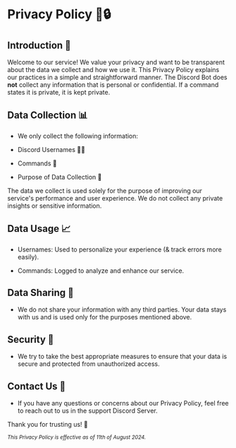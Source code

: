 # Privacy Policy 📜🔒

## Introduction 👋

Welcome to our service! We value your privacy and want to be transparent about the data we collect and how we use it. This Privacy Policy explains our practices in a simple and straightforward manner.
The Discord Bot does **not** collect any information that is personal or confidential. If a command states it is private, it is kept private.

## Data Collection 📊

- We only collect the following information:

- Discord Usernames 🧑‍💻

- Commands 📝

- Purpose of Data Collection 🎯

The data we collect is used solely for the purpose of improving our service's performance and user experience. We do not collect any private insights or sensitive information.

## Data Usage 📈

- Usernames: Used to personalize your experience (& track errors more easily).

- Commands: Logged to analyze and enhance our service.

## Data Sharing 🚫

- We do not share your information with any third parties. Your data stays with us and is used only for the purposes mentioned above.

## Security 🔐

- We try to take the best appropriate measures to ensure that your data is secure and protected from unauthorized access.

## Contact Us 📧

- If you have any questions or concerns about our Privacy Policy, feel free to reach out to us in the support Discord Server.

Thank you for trusting us! 🙏

<small>*This Privacy Policy is effective as of 11th of August 2024.*</small>
